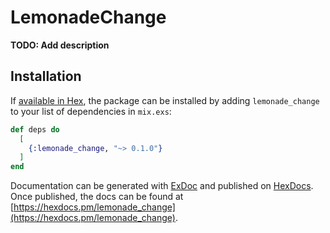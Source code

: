 # LemonadeChange

**TODO: Add description**

## Installation

If [available in Hex](https://hex.pm/docs/publish), the package can be installed
by adding `lemonade_change` to your list of dependencies in `mix.exs`:

```elixir
def deps do
  [
    {:lemonade_change, "~> 0.1.0"}
  ]
end
```

Documentation can be generated with [ExDoc](https://github.com/elixir-lang/ex_doc)
and published on [HexDocs](https://hexdocs.pm). Once published, the docs can
be found at [https://hexdocs.pm/lemonade_change](https://hexdocs.pm/lemonade_change).

